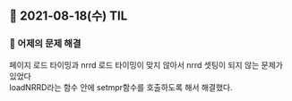 ## 📆 2021-08-18(수) TIL


### 🤔 어제의 문제 해결

페이지 로드 타이밍과 nrrd 로드 타이밍이 맞지 않아서 nrrd 셋팅이 되지 않는 문제가 있었다<br>
loadNRRD라는 함수 안에 setmpr함수를 호출하도록 해서 해결했다. 




